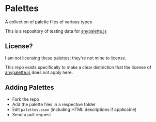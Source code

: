 
# Palettes

A collection of palette files of various types

This is a repository of testing data for [anypalette.js][]

## License?

I am not licensing these palettes; they're not mine to license.

This repo exists specifically to make a clear distinction that the license of [anypalette.js][] does not apply here.

## Adding Palettes

- Fork the repo
- Add the palette files in a respective folder
- Edit `palettes.cson` (including HTML descriptions if applicable)
- Send a pull request

[anypalette.js]: https://github.com/1j01/anypalette.js
